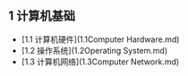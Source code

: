 ## 1 计算机基础
- [1.1 计算机硬件](1.1Computer Hardware.md)  
- [1.2 操作系统](1.2Operating System.md)
- [1.3 计算机网络](1.3Computer Network.md)

